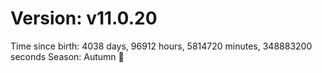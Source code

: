 # Version: v11.0.20
Time since birth: 4038 days, 96912 hours, 5814720 minutes, 348883200 seconds
Season: Autumn 🍁
